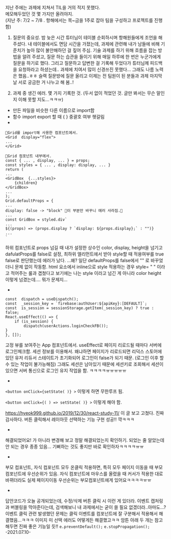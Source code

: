 지난 주에는 과제에 지쳐서 TIL을 거의 적지 못했다.    
메모해두었던 것 몇 가지만 올려야지.    
(지난 주: 7/2 ~ 7/8 . 항해에서는 목~금을 1주로 잡아 팀을 구성하고 프로젝트를 진행함)

1. 질문의 중요성.
 밤 늦은 시간 튜터님이 테이블 순회하시며 항해원들에게 조언을 해 주셨다. 내 테이블에서도 면담 시간을 가졌는데, 과제에 관련해 내가 남들에 비해 기준치가 높아 많이 불안해하던 걸 짚어 주심. 기술 과제를 하기 위해 흐름을 잡는 방법을 알려 주셨고, 질문 하는 습관을 들이기 위해 매일 하루에 한 번은 누군가에게 질문을 하기로 했다. 그리고 질문하고 답변한 걸 기록해 두었다가 튜터님께 피드백을 요청하라고 하셨는데.. 과제에 치여서 많이 신경쓰진 못했다... 그래도 나름 노력은 했음..ㅎㅎ 슬랙 질문방에 질문 올리고 이제는 전 팀원이 된 분들과 과제 마지막날 서로 궁금한 거 나누고 해 봄..!

2. 과제 중 생긴 에러. 몇 가지 기록한 것. (두서 없이 적었던 것. 글만 봐서는 무슨 말인지 이해 못할 지도...ㅋㅋㅠ)
- 만든 파일을 비슷한 다른 이름으로 import함
- 함수 import export 할 때 { } 중괄호 여부 헷갈림
- 

```
🎈Grid를 import해 사용한 컴포넌트에서.
<Grid  display="flex">
...
</Grid>

🎈Grid 컴포넌트 내부에서.
const { ... , display, ... } = props;
const styles = { ... , display: display, ... }
return (
...
<GridBox  {...styles}>
	{children}
</GridBox>
...
);
Grid.defaultProps = {
...
display: false -> "block" 🤨이 부분만 바꾸니 에러 사라짐.🤨
...
const GridBox = styled.div`
...
${(props) => (props.display ? `display: ${props.display};` : "")}
...
`
```
하위 컴포넌트로 props 넘길 때 내가 설정한 상수인 color, display, height을 넘기고 dafulatProps를 false로 설정, 최하위 엘리먼트에서 받아 style할 때 적용여부를 true false로 판단했는데 에러가 났다. ...왜?
일단 defaultProps를 false에서 "" 로 바꾸었더니 문제 없이 작동함.
html 요소에서 inline으로 style 적용하는 경우 style= " " 이라고 적어주는 룰과 겹쳤다고 보기에는 나는 style 이라고 넘긴 게 아니라 color height 이렇게 넘겼는데....
뭐가 문제지...

-
```
const  dispatch = useDispatch();
const  _session_key = `firebase:authUser:${apiKey}:[DEFAULT]`;
const  is_session = sessionStorage.getItem(_session_key) ? true : false;
React.useEffect(() => {
	if (is_session) {
		dispatch(userActions.loginCheckFB());
}
}, []);
```
고정 뷰를 보여주는 App 컴포넌트에서.  useEffect로 페이지 리로드될 때마다 서버에 로그인체크함. 세션 정보를 이용해서.
왜냐하면 페이지가 리로드되면 리덕스 스토어에 있던 유저 리듀서 스테이트가 초기화되어 로그인이 false가 되기 때문. (로그인 이후 할 수 있는 작업이 불가능해짐)
그래도 세션은 남아있기 때문에 세션키로 조회해서 세션이 있으면 
서버 통신으로 로그인 유지 작업을 함.
ㅋㅋㅋㅋㅠㅠㅠㅠㅠ

-
```<button onClick={setState( )} >``` 이렇게 하면 무한루프 됨. 

```<button onClick={( ) => setState( )} >``` 이렇게 해야 함.

https://hyeok999.github.io/2019/12/30/react-study-11/
이 글 보고 고쳤다. 진짜 감사하다.
버튼 클릭해서 레이아웃 선택하는 기능 구현 성공!! 꺅ㅋㅋㅋ 

-
해결되었어요! 가 아니라
변경해 보고 정말 해결되었는지 확인하기.
되었는 줄 알았는데 안 되는 경우 종종 있음...
기뻐하는 것도 좋지만 바로 확인하자ㅋㅋㅋㅋㅠㅠ


-
부모 컴포넌트, 자식 컴포넌트 모두 온클릭 적용하면, 특히 모두 페이지 이동을 때
부모 컴포넌트에 우선순위가 있음.
자식 컴포넌트에 마우스를 올렸을 때 커서가 적용한 대로 바뀌더라도
실제 페이지이동 우선순위는 부모컴포넌트에게 있어요ㅋㅋㅋㅋㅠㅠ

-
답안코드가 오늘 공개되었는데, 
수정/삭제 버튼 클릭 시 이런 게 있더라. 이벤트 캡처링과 버블링을 막아준다는데,
검색해보니 내 과제에서는 굳이 쓸 필요 없겠더라..아마도...?
이벤트 클릭 관련 발생했던 문제는 클릭 이벤트를 컴포넌트에 잘 구분해서 적용해서 해결했음...ㅋㅋㅋ 이미지 미 선택 에러도 어떻게든 해결했고ㅋㅋ 암튼 아래 두 개는 참고해두면 진짜 좋은 기능일 듯!!
```e.preventDefault();```
```e.stopPropagation();```
-2021.07.10-
